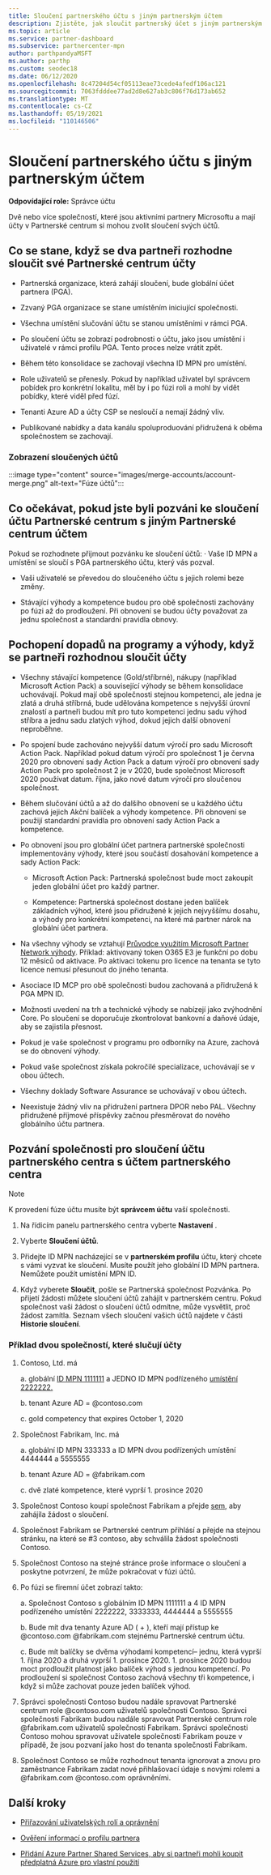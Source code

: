 ```yaml
---
title: Sloučení partnerského účtu s jiným partnerským účtem
description: Zjistěte, jak sloučit partnerský účet s jiným partnerským účtem v Partnerské centrum – pro společnosti, které jsou aktivními partnery Microsoftu v Partnerské centrum.
ms.topic: article
ms.service: partner-dashboard
ms.subservice: partnercenter-mpn
author: parthpandyaMSFT
ms.author: parthp
ms.custom: seodec18
ms.date: 06/12/2020
ms.openlocfilehash: 8c47204d54cf05113eae73cede4afedf106ac121
ms.sourcegitcommit: 7063fdddee77ad2d8e627ab3c806f76d173ab652
ms.translationtype: MT
ms.contentlocale: cs-CZ
ms.lasthandoff: 05/19/2021
ms.locfileid: "110146506"
---
```

# <a name="merge-your-partner-account-with-another-partner-account"></a>Sloučení partnerského účtu s jiným partnerským účtem

**Odpovídající role:** Správce účtu

Dvě nebo více společností, které jsou aktivními partnery Microsoftu a mají účty v Partnerské centrum si mohou zvolit sloučení svých účtů.

## <a name="what-happens-when-two-partners-elect-to-merge-their-partner-center-accounts"></a>Co se stane, když se dva partneři rozhodne sloučit své Partnerské centrum účty

- Partnerská organizace, která zahájí sloučení, bude globální účet partnera (PGA).

- Zzvaný PGA organizace se stane umístěním iniciující společnosti.

- Všechna umístění slučování účtu se stanou umístěními v rámci PGA.

- Po sloučení účtu se zobrazí podrobnosti o účtu, jako jsou umístění i uživatelé v rámci profilu PGA. Tento proces nelze vrátit zpět.

- Během této konsolidace se zachovají všechna ID MPN pro umístění.

- Role uživatelů se přenesly. Pokud by například uživatel byl správcem pobídek pro konkrétní lokalitu, měl by i po fúzi roli a mohl by vidět pobídky, které viděl před fúzí.

- Tenanti Azure AD a účty CSP se nesloučí a nemají žádný vliv.

- Publikované nabídky a data kanálu spoluproduování přidružená k oběma společnostem se zachovají.

### <a name="view-of-merged-accounts"></a>Zobrazení sloučených účtů

:::image type="content" source="images/merge-accounts/account-merge.png" alt-text="Fúze účtů":::

## <a name="what-to-expect-if-you-have-been-invited-to-merge-your-partner-center-account-with-another-partner-center-account"></a>Co očekávat, pokud jste byli pozváni ke sloučení účtu Partnerské centrum s jiným Partnerské centrum účtem

Pokud se rozhodnete přijmout pozvánku ke sloučení účtů: · Vaše ID MPN a umístění se sloučí s PGA partnerského účtu, který vás pozval.

- Vaši uživatelé se převedou do sloučeného účtu s jejich rolemi beze změny.

- Stávající výhody a kompetence budou pro obě společnosti zachovány po fúzi až do prodloužení. Při obnovení se budou účty považovat za jednu společnost a standardní pravidla obnovy.

## <a name="understand-the-impacts-to-programs-and-benefits-when-partners-elect-to-merge-accounts"></a>Pochopení dopadů na programy a výhody, když se partneři rozhodnou sloučit účty

- Všechny stávající kompetence (Gold/stříbrné), nákupy (například Microsoft Action Pack) a související výhody se během konsolidace uchovávají. Pokud mají obě společnosti stejnou kompetenci, ale jedna je zlatá a druhá stříbrná, bude udělována kompetence s nejvyšší úrovní znalostí a partneři budou mít pro tuto kompetenci jednu sadu výhod stříbra a jednu sadu zlatých výhod, dokud jejich další obnovení neproběhne. 

- Po spojení bude zachováno nejvyšší datum výročí pro sadu Microsoft Action Pack. Například pokud datum výročí pro společnost 1 je června 2020 pro obnovení sady Action Pack a datum výročí pro obnovení sady Action Pack pro společnost 2 je v 2020, bude společnost Microsoft 2020 používat datum. října, jako nové datum výročí pro sloučenou společnost.

- Během slučování účtů a až do dalšího obnovení se u každého účtu zachová jejich Akční balíček a výhody kompetence. Při obnovení se použijí standardní pravidla pro obnovení sady Action Pack a kompetence.

- Po obnovení jsou pro globální účet partnera partnerské společnosti implementovány výhody, které jsou součástí dosahování kompetence a sady Action Pack:

  - Microsoft Action Pack: Partnerská společnost bude moct zakoupit jeden globální účet pro každý partner.

  - Kompetence: Partnerská společnost dostane jeden balíček základních výhod, které jsou přidružené k jejich nejvyššímu dosahu, a výhody pro konkrétní kompetenci, na které má partner nárok na globální účet partnera.

- Na všechny výhody se vztahují [Průvodce využitím Microsoft Partner Network výhody](https://aka.ms/partner-benefits-use-guide). Příklad: aktivovaný token O365 E3 je funkční po dobu 12 měsíců od aktivace. Po aktivaci tokenu pro licence na tenanta se tyto licence nemusí přesunout do jiného tenanta.

- Asociace ID MCP pro obě společnosti budou zachovaná a přidružená k PGA MPN ID.

- Možnosti uvedení na trh a technické výhody se nabízejí jako zvýhodnění Core. Po sloučení se doporučuje zkontrolovat bankovní a daňové údaje, aby se zajistila přesnost.

- Pokud je vaše společnost v programu pro odborníky na Azure, zachová se do obnovení výhody.

- Pokud vaše společnost získala pokročilé specializace, uchovávají se v obou účtech.

- Všechny doklady Software Assurance se uchovávají v obou účtech. 

- Neexistuje žádný vliv na přidružení partnera DPOR nebo PAL. Všechny přidružené příjmové příspěvky začnou přesměrovat do nového globálního účtu partnera.

## <a name="invite-a-company-to-merge-their-partner-center-account-with-your-partner-center-account"></a>Pozvání společnosti pro sloučení účtu partnerského centra s účtem partnerského centra

>[!Note]
>K provedení fúze účtu musíte být **správcem účtu** vaší společnosti.

1. Na řídicím panelu partnerského centra vyberte **Nastavení** . 

2. Vyberte **Sloučení účtů**.

3. Přidejte ID MPN nacházející se v **partnerském profilu** účtu, který chcete s vámi vyzvat ke sloučení. Musíte použít jeho globální ID MPN partnera. Nemůžete použít umístění MPN ID.

4. Když vyberete **Sloučit**, pošle se Partnerská společnost Pozvánka. Po přijetí žádosti můžete sloučení účtů zahájit v partnerském centru. Pokud společnost vaši žádost o sloučení účtů odmítne, může vysvětlit, proč žádost zamítla. Seznam všech sloučení vašich účtů najdete v části **Historie sloučení**.
 
### <a name="example-of-two-companies-merging-accounts"></a>Příklad dvou společností, které slučují účty

1. Contoso, Ltd. má 

    a. globální [ID MPN 1111111](https://partner.microsoft.com/pcv/accountsettings/connectedpartnerprofile) a JEDNO ID MPN podřízeného [umístění 2222222.](https://partner.microsoft.com/pcv/accountsettings/locationsprofile)
  
    b. tenant Azure AD = @contoso.com
 
    c. gold competency that expires October 1, 2020
2. Společnost Fabrikam, Inc. má
 
    a.  globální ID MPN 333333 a ID MPN dvou podřízených umístění 4444444 a 5555555

    b.  tenant Azure AD = @fabrikam.com

    c.  dvě zlaté kompetence, které vyprší 1. prosince 2020
3.  Společnost Contoso koupí společnost Fabrikam a přejde [sem,](https://partner.microsoft.com/dashboard/account/merger) aby zahájila žádost o sloučení.
4.  Společnost Fabrikam se Partnerské centrum přihlásí a přejde na stejnou stránku, na které se #3 contoso, aby schválila žádost společnosti Contoso.
5.  Společnost Contoso na stejné stránce proše informace o sloučení a poskytne potvrzení, že může pokračovat v fúzi účtů.
6.  Po fúzi se firemní účet zobrazí takto:

    a.  Společnost Contoso s globálním ID MPN 1111111 a 4 ID MPN podřízeného umístění 2222222, 3333333, 4444444 a 5555555
    
    b.  Bude mít dva tenanty Azure AD ( + ), kteří mají přístup ke @contoso.com @fabrikam.com stejnému Partnerské centrum účtu.
    
    c.  Bude mít balíčky se dvěma výhodami kompetencí– jednu, která vyprší 1. října 2020 a druhá vyprší 1. prosince 2020. 1. prosince 2020 budou moct prodloužit platnost jako balíček výhod s jednou kompetencí. Po prodloužení si společnost Contoso zachová všechny tři kompetence, i když si může zachovat pouze jeden balíček výhod.
    
7.  Správci společnosti Contoso budou nadále spravovat Partnerské centrum role @contoso.com uživatelů společnosti Contoso. Správci společnosti Fabrikam budou nadále spravovat Partnerské centrum role @fabrikam.com uživatelů společnosti Fabrikam. Správci společnosti Contoso mohou spravovat uživatele společnosti Fabrikam pouze v případě, že jsou pozvaní jako host do tenanta společnosti Fabrikam.
8.  Společnost Contoso se může rozhodnout tenanta ignorovat a znovu pro zaměstnance Fabrikam zadat nové přihlašovací údaje s novými rolemi a @fabrikam.com @contoso.com oprávněními.

## <a name="next-steps"></a>Další kroky

- [Přiřazování uživatelských rolí a oprávnění](permissions-overview.md)

- [Ověření informací o profilu partnera](update-your-partner-profile.md)

- [Přidání Azure Partner Shared Services, aby si partneři mohli koupit předplatná Azure pro vlastní použití](shared-services.md)
